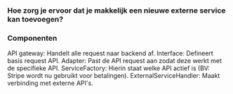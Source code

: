 ### Hoe zorg je ervoor dat je makkelijk een nieuwe externe service kan toevoegen?

### Componenten
API gateway: Handelt alle request naar backend af.
Interface: Defineert basis request API.
Adapter: Past de API request aan zodat deze werkt met de specifieke API.
ServiceFactory: Hierin staat welke API actief is (BV: Stripe wordt nu gebruikt voor betalingen).
ExternalServiceHandler: Maakt verbinding met externe API's.

